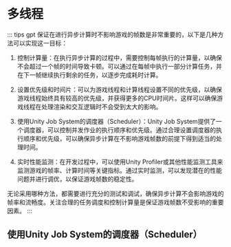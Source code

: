 # 多线程

::: tips gpt
保证在进行异步计算时不影响游戏的帧数是非常重要的，以下是几种方法可以实现这一目标：

1. 控制计算量：在执行异步计算的过程中，需要控制每帧执行的计算量，以确保不会超过一个帧的时间导致卡顿。可以通过在每帧中执行一部分计算任务，并在下一帧继续执行剩余的任务，以逐步完成耗时计算。

2. 设置优先级和时间片：可以为游戏线程和计算线程设置不同的优先级，以确保游戏线程始终具有较高的优先级，并获得更多的CPU时间片。这样可以确保游戏线程在处理渲染和交互逻辑时不会受到太大的影响。

3. 使用Unity Job System的调度器（Scheduler）：Unity Job System提供了一个调度器，可以控制并发作业的执行顺序和优先级。通过合理设置调度器的执行顺序和优先级，可以确保异步计算在不影响游戏帧数的前提下得到适当的处理时间。

4. 实时性能监测：在开发过程中，可以使用Unity Profiler或其他性能监测工具来监测游戏的帧率、计算时间等关键指标。通过实时监测，可以发现潜在的性能问题并进行调优，以保证游戏帧数的稳定性。

无论采用哪种方法，都需要进行充分的测试和调试，确保异步计算不会影响游戏的帧率和流畅度。关注合理的任务调度和控制计算量是保证游戏帧数不受影响的重要因素。
:::

## 使用Unity Job System的调度器（Scheduler）